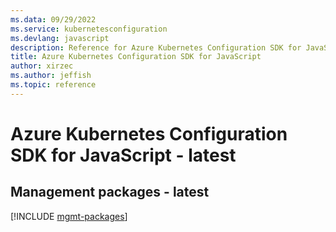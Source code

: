 ```yaml
---
ms.data: 09/29/2022
ms.service: kubernetesconfiguration
ms.devlang: javascript
description: Reference for Azure Kubernetes Configuration SDK for JavaScript
title: Azure Kubernetes Configuration SDK for JavaScript
author: xirzec
ms.author: jeffish
ms.topic: reference
---
```

# Azure Kubernetes Configuration SDK for JavaScript - latest

## Management packages - latest
[!INCLUDE [mgmt-packages](kubernetes-configuration-mgmt-index.md)]